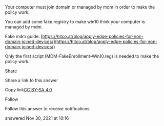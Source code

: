 Your computer must join domain or managed by mdm in order to make the policy work.

You can add some fake registry to make win10 think your computer is managed by mdm.

Fake mdm guide: [https://hitco.at/blog/apply-edge-policies-for-non-domain-joined-devices/](https://hitco.at/blog/apply-edge-policies-for-non-domain-joined-devices/)

Only the first script (MDM-FakeEnrollment-Win10.reg) is needed to make the policy work.

[Share](/a/70167633 "Short permalink to this answer")

Share a link to this answer

Copy link[CC BY-SA 4.0](https://creativecommons.org/licenses/by-sa/4.0/ "The current license for this post: CC BY-SA 4.0")

Follow

Follow this answer to receive notifications

answered Nov 30, 2021 at 10:16

